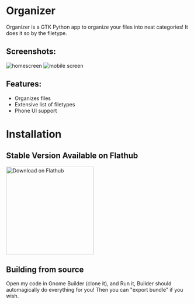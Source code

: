 # Organizer
Organizer is a GTK Python app to organize your files into neat categories! It does it so by the filetype.

## Screenshots:
![homescreen](https://gitlab.gnome.org/aviwad/organizer/raw/master/screenshots/homescreen.png)
![mobile screen](https://gitlab.gnome.org/aviwad/organizer/raw/master/screenshots/music.png)

## Features:
* Organizes files
* Extensive list of filetypes
* Phone UI support

# Installation
## Stable Version Available on Flathub
<a href='https://flathub.org/apps/details/org.librehunt.Organizer'><img width='240' alt='Download on Flathub' src='https://flathub.org/assets/badges/flathub-badge-en.png'/></a>

## Building from source
Open my code in Gnome Builder (clone it), and Run it, Builder should automagically do everything for you! Then you can "export bundle" if you wish.
